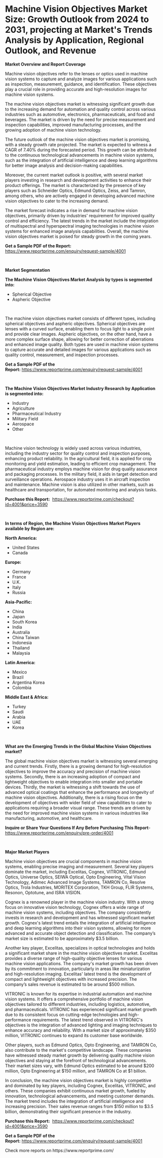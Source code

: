 <p><h1>Machine Vision Objectives Market Size: Growth Outlook from 2024 to 2031, projecting at Market's Trends Analysis by Application, Regional Outlook, and Revenue</h1></p><p><strong>Market Overview and Report Coverage</strong></p>
<p><p>Machine vision objectives refer to the lenses or optics used in machine vision systems to capture and analyze images for various applications such as inspection, measurement, guidance, and identification. These objectives play a crucial role in providing accurate and high-resolution images for machine vision systems.</p><p>The machine vision objectives market is witnessing significant growth due to the increasing demand for automation and quality control across various industries such as automotive, electronics, pharmaceuticals, and food and beverages. The market is driven by the need for precise measurement and inspection capabilities, improved manufacturing processes, and the growing adoption of machine vision technology.</p><p>The future outlook of the machine vision objectives market is promising, with a steady growth rate projected. The market is expected to witness a CAGR of 7.40% during the forecasted period. This growth can be attributed to the continuous technological advancements in machine vision systems, such as the integration of artificial intelligence and deep learning algorithms for better image analysis and decision-making capabilities.</p><p>Moreover, the current market outlook is positive, with several market players investing in research and development activities to enhance their product offerings. The market is characterized by the presence of key players such as Schneider Optics, Edmund Optics, Zeiss, and Tamron, among others, who are actively engaged in developing advanced machine vision objectives to cater to the increasing demand.</p><p>The market forecast indicates a rise in demand for machine vision objectives, primarily driven by industries' requirement for improved quality control and efficiency. The latest trends in the market include the integration of multispectral and hyperspectral imaging technologies in machine vision systems for enhanced image analysis capabilities. Overall, the machine vision objectives market is poised for steady growth in the coming years.</p></p>
<p><strong>Get a Sample PDF of the Report:</strong> <a href="https://www.reportprime.com/enquiry/request-sample/4001">https://www.reportprime.com/enquiry/request-sample/4001</a></p>
<p>&nbsp;</p>
<p><strong>Market Segmentation</strong></p>
<p><strong>The Machine Vision Objectives Market Analysis by types is segmented into:</strong></p>
<p><ul><li>Spherical Objective</li><li>Aspheric Objective</li></ul></p>
<p>&nbsp;</p>
<p><p>The machine vision objectives market consists of different types, including spherical objectives and aspheric objectives. Spherical objectives are lenses with a curved surface, enabling them to focus light to a single point and provide clear images. Aspheric objectives, on the other hand, have a more complex surface shape, allowing for better correction of aberrations and enhanced image quality. Both types are used in machine vision systems to capture accurate and detailed images for various applications such as quality control, measurement, and inspection processes.</p></p>
<p><strong>Get a Sample PDF of the Report:</strong>&nbsp;<a href="https://www.reportprime.com/enquiry/request-sample/4001">https://www.reportprime.com/enquiry/request-sample/4001</a></p>
<p>&nbsp;</p>
<p><strong>The Machine Vision Objectives Market Industry Research by Application is segmented into:</strong></p>
<p><ul><li>Industry</li><li>Agriculture</li><li>Pharmaceutical Industry</li><li>Military Field</li><li>Aerospace</li><li>Other</li></ul></p>
<p>&nbsp;</p>
<p><p>Machine vision technology is widely used across various industries, including the industry sector for quality control and inspection purposes, enhancing product reliability. In the agricultural field, it is applied for crop monitoring and yield estimation, leading to efficient crop management. The pharmaceutical industry employs machine vision for drug quality assurance and packaging processes. In the military field, it aids in target detection and surveillance operations. Aerospace industry uses it in aircraft inspection and maintenance. Machine vision is also utilized in other markets, such as healthcare and transportation, for automated monitoring and analysis tasks.</p></p>
<p><strong>Purchase this Report:</strong>&nbsp; <a href="https://www.reportprime.com/checkout?id=4001&price=3590">https://www.reportprime.com/checkout?id=4001&price=3590</a></p>
<p>&nbsp;</p>
<p><strong>In terms of Region, the Machine Vision Objectives Market Players available by Region are:</strong></p>
<p>
    <p> <strong> North America: </strong>
        <ul>
            <li>United States</li>
            <li>Canada</li>
        </ul>
        </p> 
    <p> <strong> Europe: </strong>
        <ul>
            <li>Germany</li>
            <li>France</li>
            <li>U.K.</li>
            <li>Italy</li>
            <li>Russia</li>
        </ul>
        </p> 
    <p> <strong> Asia-Pacific: </strong>
        <ul>
            <li>China</li>
            <li>Japan</li>
            <li>South Korea</li>
            <li>India</li>
            <li>Australia</li>
            <li>China Taiwan</li>
            <li>Indonesia</li>
            <li>Thailand</li>
            <li>Malaysia</li>
        </ul>
        </p> 
    <p> <strong> Latin America: </strong>
        <ul>
            <li>Mexico</li>
            <li>Brazil</li>
            <li>Argentina Korea</li>
            <li>Colombia</li>
        </ul>
        </p> 
    <p> <strong> Middle East & Africa: </strong>
        <ul>
            <li>Turkey</li>
            <li>Saudi</li>
            <li>Arabia</li>
            <li>UAE</li>
            <li>Korea</li>
        </ul>
    </p>
    </p>
<p>&nbsp;</p>
<p><strong>What are the Emerging Trends in the Global Machine Vision Objectives market?</strong></p>
<p><p>The global machine vision objectives market is witnessing several emerging and current trends. Firstly, there is a growing demand for high-resolution objectives to improve the accuracy and precision of machine vision systems. Secondly, there is an increasing adoption of compact and lightweight objectives to enable integration into smaller and portable devices. Thirdly, the market is witnessing a shift towards the use of advanced optical coatings that enhance the performance and longevity of machine vision objectives. Additionally, there is a rising focus on the development of objectives with wider field of view capabilities to cater to applications requiring a broader visual range. These trends are driven by the need for improved machine vision systems in various industries like manufacturing, automotive, and healthcare.</p></p>
<p><strong>Inquire or Share Your Questions If Any Before Purchasing This Report</strong>- <a href="https://www.reportprime.com/enquiry/pre-order/4001">https://www.reportprime.com/enquiry/pre-order/4001</a></p>
<p>&nbsp;</p>
<p><strong>Major Market Players</strong></p>
<p><p>Machine vision objectives are crucial components in machine vision systems, enabling precise imaging and measurement. Several key players dominate the market, including Excelitas, Cognex, VITRONIC, Edmund Optics, Universe Optics, SEIWA Optical, Opto Engineering, Vital Vision Technology, Adimec Advanced Image Systems, TAMRON Co, Resolve Optics, Trola Industries, MORITEX Corporation, TKH Group, FLIR Systems, Resonon, Optotune, and ISRA VISION. </p><p>Cognex is a renowned player in the machine vision industry. With a strong focus on innovative vision technology, Cognex offers a wide range of machine vision systems, including objectives. The company consistently invests in research and development and has witnessed significant market growth. Cognex's latest trend entails the integration of artificial intelligence and deep learning algorithms into their vision systems, allowing for more advanced and accurate object detection and classification. The company’s market size is estimated to be approximately $3.5 billion.</p><p>Another key player, Excelitas, specializes in optical technologies and holds a significant market share in the machine vision objectives market. Excelitas provides a diverse range of high-quality objective lenses for various machine vision applications. The company's market growth has been driven by its commitment to innovation, particularly in areas like miniaturization and high-resolution imaging. Excelitas' latest trend is the development of compact and lightweight objectives with increased precision. The company’s sales revenue is estimated to be around $500 million.</p><p>VITRONIC is known for its expertise in industrial automation and machine vision systems. It offers a comprehensive portfolio of machine vision objectives tailored to different industries, including logistics, automotive, and pharmaceuticals. VITRONIC has experienced significant market growth due to its consistent focus on cutting-edge technologies and high-performance requirements. The latest trend observed in VITRONIC's objectives is the integration of advanced lighting and imaging techniques to enhance accuracy and reliability. With a market size of approximately $350 million, VITRONIC continues to expand its customer base worldwide.</p><p>Other players, such as Edmund Optics, Opto Engineering, and TAMRON Co, also contribute to the market's competitive landscape. These companies have witnessed steady market growth by delivering quality machine vision objectives and staying at the forefront of technological advancements. Their market sizes vary, with Edmund Optics estimated to be around $200 million, Opto Engineering at $150 million, and TAMRON Co at $1 billion.</p><p>In conclusion, the machine vision objectives market is highly competitive and dominated by key players, including Cognex, Excelitas, VITRONIC, and others. These companies exhibit continuous market growth, fueled by innovation, technological advancements, and meeting customer demands. The market trend includes the integration of artificial intelligence and increasing precision. Their sales revenue ranges from $150 million to $3.5 billion, demonstrating their significant presence in the industry.</p></p>
<p><strong>Purchase this Report:</strong>&nbsp;&nbsp;<a href="https://www.reportprime.com/checkout?id=4001&price=3590">https://www.reportprime.com/checkout?id=4001&price=3590</a></p>
<p></p>
<p><strong>Get a Sample PDF of the Report:</strong>&nbsp;<a href="https://www.reportprime.com/enquiry/request-sample/4001">https://www.reportprime.com/enquiry/request-sample/4001</a></p>
<p>Check more reports on https://www.reportprime.com/</p>